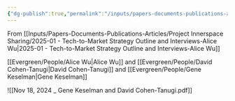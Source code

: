 ```yaml
---
{"dg-publish":true,"permalink":"/inputs/papers-documents-publications-articles/project-innerspace-sharing/university-interviews/2024-11-18-gene-keselman-and-david-cohen-tanugi/"}
---
```


From [[Inputs/Papers-Documents-Publications-Articles/Project Innerspace Sharing/2025-01 - Tech-to-Market Strategy Outline and Interviews-Alice Wu\|2025-01 - Tech-to-Market Strategy Outline and Interviews-Alice Wu]]

[[Evergreen/People/Alice Wu\|Alice Wu]] and [[Evergreen/People/David Cohen-Tanugi\|David Cohen-Tanugi]] and [[Evergreen/People/Gene Keselman\|Gene Keselman]]



![[Nov 18, 2024 _ Gene Keselman and David Cohen-Tanugi.pdf]]